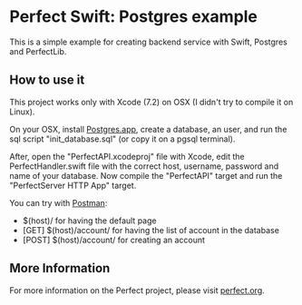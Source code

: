 # Perfect Swift: Postgres example
This is a simple example for creating backend service with Swift, Postgres and PerfectLib.

## How to use it
This project works only with Xcode (7.2) on OSX (I didn't try to compile it on Linux).

On your OSX, install [Postgres.app](http://postgresapp.com), create a database, an user, and run the sql script "init_database.sql" (or copy it on a pgsql terminal).

After, open the "PerfectAPI.xcodeproj" file with Xcode, edit the PerfectHandler.swift file with the correct host, username, password and name of your database. Now compile the "PerfectAPI" target and run the "PerfectServer HTTP App" target.

You can try with [Postman](https://chrome.google.com/webstore/detail/postman/fhbjgbiflinjbdggehcddcbncdddomop):

- $(host)/ for having the default page
- [GET] $(host)/account/ for having the list of account in the database
- [POST] $(host)/account/ for creating an account

## More Information
For more information on the Perfect project, please visit [perfect.org](http://perfect.org).